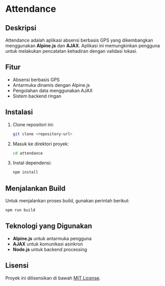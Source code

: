 # Attendance

## Deskripsi
Attendance adalah aplikasi absensi berbasis GPS yang dikembangkan menggunakan **Alpine.js** dan **AJAX**. Aplikasi ini memungkinkan pengguna untuk melakukan pencatatan kehadiran dengan validasi lokasi.

## Fitur
- Absensi berbasis GPS
- Antarmuka dinamis dengan Alpine.js
- Pengolahan data menggunakan AJAX
- Sistem backend ringan

## Instalasi
1. Clone repositori ini:
   ```sh
   git clone <repository-url>
   ```
2. Masuk ke direktori proyek:
   ```sh
   cd attendance
   ```
3. Instal dependensi:
   ```sh
   npm install
   ```

## Menjalankan Build
Untuk menjalankan proses build, gunakan perintah berikut:
```sh
npm run build
```


## Teknologi yang Digunakan
- **Alpine.js** untuk antarmuka pengguna
- **AJAX** untuk komunikasi asinkron
- **Node.js** untuk backend processing

## Lisensi
Proyek ini dilisensikan di bawah [MIT License](LICENSE).

